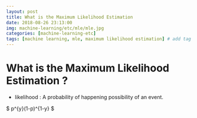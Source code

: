 ```yaml
---
layout: post
title: What is the Maximum Likelihood Estimation 
date: 2018-08-26 23:13:00
img: machine-learning/etc/mle/mle.jpg
categories: [machine-learning-etc] 
tags: [machine learning, mle, maximum likelihood estimation] # add tag
---
```


# What is the Maximum Likelihood Estimation ?

+ likelihood : A probability of happening possibility of an event.

$ p^{y}(1-p)^{1-y} $ 